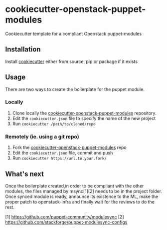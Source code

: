 # cookiecutter-openstack-puppet-modules

Cookiecutter template for a compliant Openstack puppet-modules

## Installation

Install [cookiecutter](rrtw) either from source, pip or package if it exists

## Usage

There are two ways to create the boilerplate for the puppet module.

### Locally

  1. Clone locally the [cookiecutter-openstack-puppet-modules](https://github.com/enovance/cookiecutter-openstack-puppet-modules.git) repository.
  2. Edit the `cookiecutter.json` file to specify the name of the new project
  3. Run `cookiecutter /path/to/cloned/repo`

### Remotely (ie. using a git repo)

  1. Fork the [cookiecutter-openstack-puppet-modules](https://github.com/enovance/cookiecutter-openstack-puppet-modules.git) repo
  2. Edit the `cookiecutter.json` file, commit and push
  3. Run `cookiecutter https://url.to.your.fork/`

## What's next

Once the boilerplate created,in order to be compliant with the other modules, the files managed by msync[1][2] needs to be in the project folder. Once synced module is ready, announce its existence to the ML, make the proper patch to openstack-infra and finally wait for the reviews to do the rest.

[1] https://github.com/puppet-community/modulesync
[2] https://github.com/stackforge/puppet-modulesync-configs
